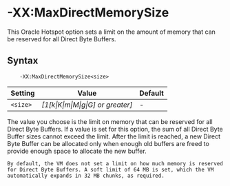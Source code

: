 <!--
* Copyright (c) 2017, 2018 IBM Corp. and others
*
* This program and the accompanying materials are made
* available under the terms of the Eclipse Public License 2.0
* which accompanies this distribution and is available at
* https://www.eclipse.org/legal/epl-2.0/ or the Apache
* License, Version 2.0 which accompanies this distribution and
* is available at https://www.apache.org/licenses/LICENSE-2.0.
*
* This Source Code may also be made available under the
* following Secondary Licenses when the conditions for such
* availability set forth in the Eclipse Public License, v. 2.0
* are satisfied: GNU General Public License, version 2 with
* the GNU Classpath Exception [1] and GNU General Public
* License, version 2 with the OpenJDK Assembly Exception [2].
*
* [1] https://www.gnu.org/software/classpath/license.html
* [2] http://openjdk.java.net/legal/assembly-exception.html
*
* SPDX-License-Identifier: EPL-2.0 OR Apache-2.0 OR GPL-2.0 WITH
* Classpath-exception-2.0 OR LicenseRef-GPL-2.0 WITH Assembly-exception
-->

# -XX:MaxDirectMemorySize


This Oracle Hotspot option sets a limit on the amount of memory that can be reserved for all Direct Byte Buffers.

## Syntax

        -XX:MaxDirectMemorySize<size>

| Setting      |  Value                             | Default  |
|--------------|------------------------------------|----------|
|`<size>`      | *[1[k\|K\|m\|M\|g\|G] or greater]* | -        |

The value you choose is the limit on memory that can be reserved for all Direct Byte Buffers. If a value is set for this option, the sum of all Direct Byte Buffer sizes cannot exceed the limit. After the limit is reached, a new Direct Byte Buffer can be allocated only when enough old buffers are freed to provide enough space to allocate the new buffer.

    By default, the VM does not set a limit on how much memory is reserved for Direct Byte Buffers. A soft limit of 64 MB is set, which the VM automatically expands in 32 MB chunks, as required.




<!-- ==== END OF TOPIC ==== xxmaxdirectmemorysize.md ==== -->
